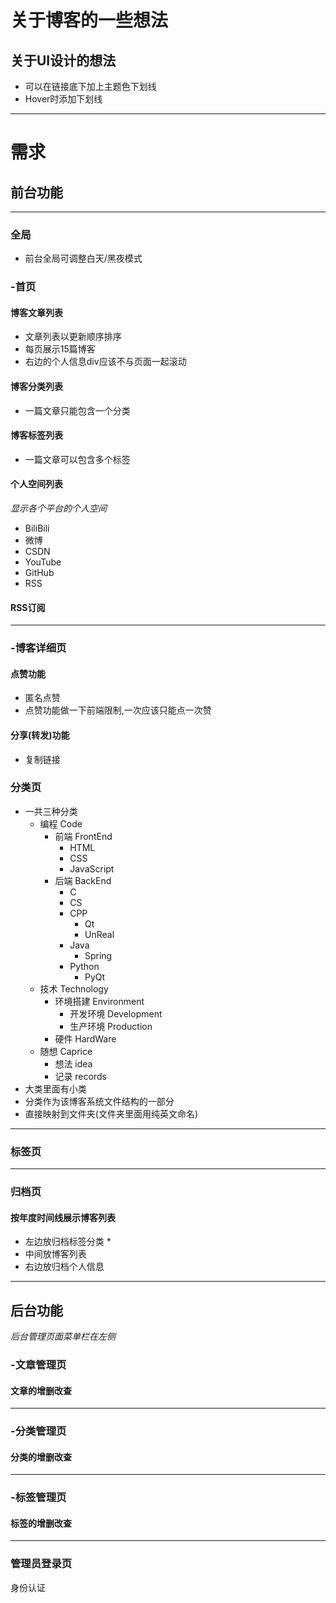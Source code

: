 # 关于博客的一些想法

## 关于UI设计的想法

* 可以在链接底下加上主题色下划线
* Hover时添加下划线

---
# 需求
## 前台功能
---
### **全局**
* 前台全局可调整白天/黑夜模式
### **-首页**
#### **博客文章列表**
* 文章列表以更新顺序排序
* 每页展示15篇博客
* 右边的个人信息div应该不与页面一起滚动
#### **博客分类列表**
* 一篇文章只能包含一个分类
#### **博客标签列表**
* 一篇文章可以包含多个标签
#### **个人空间列表**
*显示各个平台的个人空间*
* BiliBili
* 微博
* CSDN
* YouTube
* GitHub
* RSS
#### **RSS订阅**
---
### **-博客详细页**
#### **点赞功能**
* 匿名点赞
* 点赞功能做一下前端限制,一次应该只能点一次赞
#### **分享(转发)功能**
* 复制链接

### **分类页**
* 一共三种分类
  * 编程 Code
    * 前端 FrontEnd
      * HTML
      * CSS
      * JavaScript
    * 后端 BackEnd
      * C
      * CS
      * CPP
        * Qt
        * UnReal
      * Java
        * Spring
      * Python
        * PyQt
  * 技术 Technology
    * 环境搭建 Environment
      * 开发环境 Development
      * 生产环境 Production
    * 硬件 HardWare
  * 随想 Caprice
    * 想法 idea
    * 记录 records
* 大类里面有小类
* 分类作为该博客系统文件结构的一部分
* 直接映射到文件夹(文件夹里面用纯英文命名)
---
### **标签页**
---
### **归档页**
#### **按年度时间线展示博客列表**
* 左边放归档标签分类
  * 
* 中间放博客列表
* 右边放归档个人信息
---
## 后台功能
*后台管理页面菜单栏在左侧*
### **-文章管理页**
#### **文章的增删改查**
---
### **-分类管理页**
#### **分类的增删改查**
---
### **-标签管理页**
#### **标签的增删改查**
---
### **管理员登录页**
身份认证
